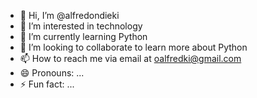 - 👋 Hi, I’m @alfredondieki
- 👀 I’m interested in technology
- 🌱 I’m currently learning Python
- 💞️ I’m looking to collaborate to learn more about Python
- 📫 How to reach me via email at oalfredki@gmail.com
- 😄 Pronouns: ...
- ⚡ Fun fact: ...

<!---
alfredondieki/alfredondieki is a ✨ special ✨ repository because its `README.md` (this file) appears on your GitHub profile.
You can click the Preview link to take a look at your changes.
--->
